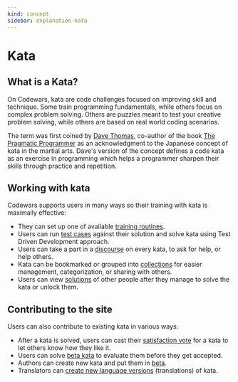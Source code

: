 ```yaml
---
kind: concept
sidebar: explanation-kata
---
```


# Kata

## What is a Kata?

On Codewars, kata are code challenges focused on improving skill and technique. Some train programming fundamentals, while others focus on complex problem solving. Others are puzzles meant to test your creative problem solving, while others are based on real world coding scenarios.

The term was first coined by [Dave Thomas](https://en.wikipedia.org/wiki/Dave_Thomas_%28programmer%29), co-author of the book [The Pragmatic Programmer](https://en.wikipedia.org/wiki/The_Pragmatic_Programmer) as an acknowledgment to the Japanese concept of kata in the martial arts. Dave's version of the concept defines a code kata as an exercise in programming which helps a programmer sharpen their skills through practice and repetition.

## Working with kata

Codewars supports users in many ways so their training with kata is maximally effective:

- They can set up one of available [training routines][training-routines].
- Users can run [test cases][kata-tests] against their solution and solve kata using Test Driven Development approach.
- Users can take a part in a [discourse][kata-discussion] on every kata, to ask for help, or help others.
- Kata can be bookmarked or grouped into [collections][kata-collections] for easier management, categorization, or sharing with others.
- Users can view [solutions][kata-solutions] of other people after they manage to solve the kata or unlock them.

## Contributing to the site

Users can also contribute to existing kata in various ways:

- After a kata is solved, users can cast their [satisfaction vote][kata-satisfaction-rating] for a kata to let others know how they like it.
- Users can solve [beta kata][kata-beta-process] to evaluate them before they get accepted.
- Authors can create new kata and put them in [beta][kata-beta-process].
- Translators can [create new language versions][kata-translations] (translations) of kata.


[training-routines]: /concepts/kata/training-routines/
[kata-tests]: /concepts/kata/tests/
[kata-discussion]: /concepts/kata/discourse/
[kata-collections]: /concepts/kata/collections/
[kata-solutions]: /concepts/kata/solutions/
[kata-satisfaction-rating]: /concepts/kata/satisfaction-rating/
[kata-beta-process]: /concepts/kata/beta-process/
[kata-translations]: /concepts/kata/translations/
